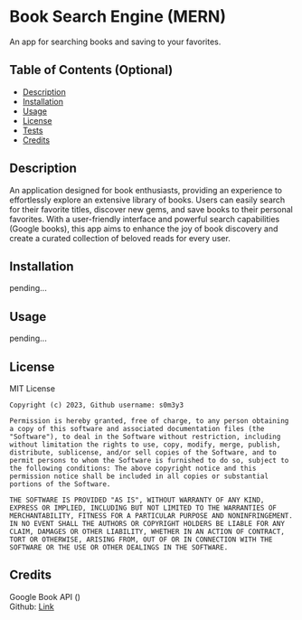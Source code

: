 # Book Search Engine (MERN) 
An app for searching books and saving to your favorites. 

## Table of Contents (Optional)

- [Description](#description)
- [Installation](#installation)
- [Usage](#usage)
- [License](#license)
- [Tests](#tests)
- [Credits](#credits)

## Description
An application designed for book enthusiasts, providing an experience to effortlessly explore an extensive library of books. Users can easily search for their favorite titles, discover new gems, and save books to their personal favorites. With a user-friendly interface and powerful search capabilities (Google books), this app aims to enhance the joy of book discovery and create a curated collection of beloved reads for every user.

## Installation
pending...

## Usage
pending...



## License
  MIT License

    Copyright (c) 2023, Github username: s0m3y3
    
    Permission is hereby granted, free of charge, to any person obtaining a copy of this software and associated documentation files (the "Software"), to deal in the Software without restriction, including without limitation the rights to use, copy, modify, merge, publish, distribute, sublicense, and/or sell copies of the Software, and to permit persons to whom the Software is furnished to do so, subject to the following conditions: The above copyright notice and this permission notice shall be included in all copies or substantial portions of the Software.
    
    THE SOFTWARE IS PROVIDED "AS IS", WITHOUT WARRANTY OF ANY KIND, EXPRESS OR IMPLIED, INCLUDING BUT NOT LIMITED TO THE WARRANTIES OF MERCHANTABILITY, FITNESS FOR A PARTICULAR PURPOSE AND NONINFRINGEMENT. IN NO EVENT SHALL THE AUTHORS OR COPYRIGHT HOLDERS BE LIABLE FOR ANY CLAIM, DAMAGES OR OTHER LIABILITY, WHETHER IN AN ACTION OF CONTRACT, TORT OR OTHERWISE, ARISING FROM, OUT OF OR IN CONNECTION WITH THE SOFTWARE OR THE USE OR OTHER DEALINGS IN THE SOFTWARE.

## Credits 
Google Book API ()  
Github: [Link](https://github.com/s0m3y3/MERN_bookSearchEngine) 
